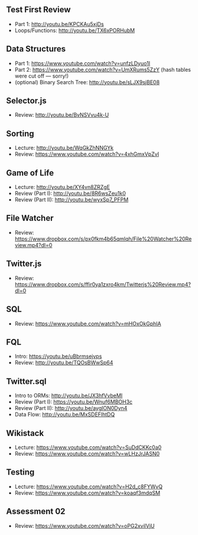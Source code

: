 

## Test First Review
* Part 1: http://youtu.be/KPCKAu5xjDs
* Loops/Functions: http://youtu.be/TX6xPORHubM

## Data Structures
* Part 1: https://www.youtube.com/watch?v=unfzLDyuo1I
* Part 2: https://www.youtube.com/watch?v=UmXRums5ZzY (hash tables were cut off — sorry!)
* (optional) Binary Search Tree: http://youtu.be/sLJX9sjBE08

## Selector.js
* Review: http://youtu.be/BvNSVvu4k-U

## Sorting
* Lecture: http://youtu.be/WqGkZhNNGYk
* Review: https://www.youtube.com/watch?v=4xhGmxVpZvI

## Game of Life
* Lecture: http://youtu.be/XY4vn8ZRZgE
* Review (Part I): http://youtu.be/8R6wsZeu1k0
* Review (Part II): http://youtu.be/wyxSp7_PFPM

## File Watcher
* Review: https://www.dropbox.com/s/px0fkm4b65qmlqh/File%20Watcher%20Review.mp4?dl=0

## Twitter.js
* Review: https://www.dropbox.com/s/ffir0ya1zxro4km/Twitterjs%20Review.mp4?dl=0

## SQL
* Review: https://www.youtube.com/watch?v=mHOxOkGphlA

## FQL
* Intro: https://youtu.be/uBbrmsejvps
* Review: http://youtu.be/TQOsBWwSp64

## Twitter.sql
* Intro to ORMs: http://youtu.be/JX3hfVvbeMI
* Review (Part I): https://youtu.be/Wnuf6MBOH3c
* Review (Part II): http://youtu.be/aygION0Dyn4
* Data Flow: http://youtu.be/MxSDEFlhtDQ

## Wikistack
* Lecture: https://www.youtube.com/watch?v=SuDdCKKc0a0
* Review: https://www.youtube.com/watch?v=wLHzJrJASN0

## Testing
* Lecture: https://www.youtube.com/watch?v=H2d_c8FYWvQ
* Review: https://www.youtube.com/watch?v=koaqf3mdqSM

## Assessment 02
* Review: https://www.youtube.com/watch?v=oPG2xvilVjU